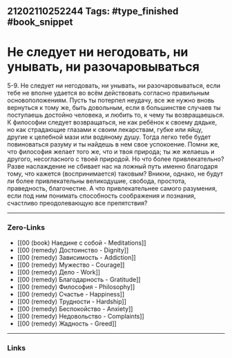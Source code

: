 21202110252244
Tags: #type_finished #book_snippet 
---
# Не следует ни негодовать, ни унывать, ни разочаровываться

 5-9. Не следует ни негодовать, ни унывать, ни разочаровываться, если тебе не вполне удается во всём действовать согласно правильным основоположениям. Пусть ты потерпел неудачу, все же нужно вновь вернуться к тому же, быть довольным, если в большинстве случаев ты поступаешь достойно человека, и любить то, к чему ты возвращаешься. К философии следует возвращаться, не как ребёнок к своему дядьке, но как страдающие глазами к своим лекарствам, губке или яйцу, другие к целебной мази или водяному душу. Тогда легко тебе будет повиноваться разуму и ты найдешь в нем свое успокоение. Помни же, что философия желает того же, что и твоя природа; ты же желаешь и другого, несогласного с твоей природой. Но что более привлекательно? Разве наслаждение не сбивает нас на ложный путь именно благодаря тому, что кажется (воспринимается) таковым? Вникни, однако, не будут ли более привлекательны великодушие, свобода, простота, праведность, благочестие. А что привлекательнее самого разумения, если под ним понимать способность соображения и познания, счастливо преодолевающую все препятствия? 

---
### Zero-Links
 - [[00 (book) Наедине с собой - Meditations]]
 - [[00 (remedy) Достоинство - Dignity]]
 - [[00 (remedy) Зависимость - Addiction]]
 - [[00 (remedy) Мужество - Courage]]
 - [[00 (remedy) Дело - Work]]
 - [[00 (remedy) Благодарность - Gratitude]]
 - [[00 (remedy) Философия - Philosophy]]
 - [[00 (remedy) Счастье - Happiness]]
 - [[00 (remedy) Трудности - Hardship]]
 - [[00 (remedy) Беспокойство - Anxiety]]
 - [[00 (remedy) Недовольство - Complaints]]
 - [[00 (remedy) Жадность - Greed]]
---
### Links
